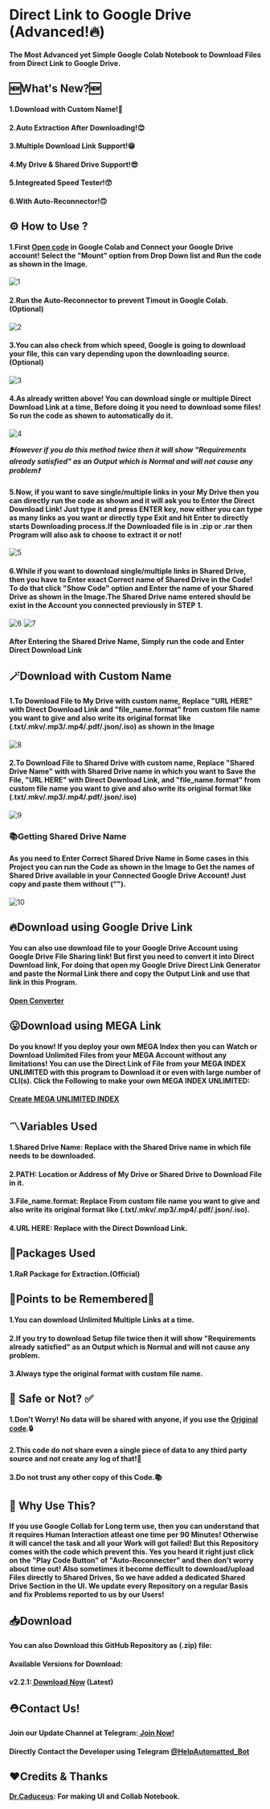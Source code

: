 # Direct Link to Google Drive (Advanced!🔥)
<p><b>The Most Advanced yet Simple Google Colab Notebook to Download Files from Direct Link to Google Drive.</b></p>
<h2>🆕What's New?🆕</h2>
<h4><b>1.Download with Custom Name!🤩</b></h4>
<h4><b>2.Auto Extraction After Downloading!😊</b></h4>
<h4><b>3.Multiple Download Link Support!😁</b></h4>
<h4><b>4.My Drive & Shared Drive Support!😎</b></h4>
<h4><b>5.Integreated Speed Tester!😙</b></h4>
<h4><b>6.With Auto-Reconnector!🙃</b></h4>
<h2>⚙️ How to Use ?</h2>
<h4><b>1.First <a href="" alt="Open-Colab">Open code</a> in Google Colab and Connect your Google Drive account! Select the "Mount" option from Drop Down list and Run the code as shown in the Image.</b></h4>
<img src="Img/1.png" alt="1">
<h4><b>2.Run the Auto-Reconnector to prevent Timout in Google Colab.(Optional)</b></h4>
<img src="Img/2.png" alt="2">
<h4><b>3.You can also check from which speed, Google is going to download your file, this can vary depending upon the downloading source.(Optional)</b></h4>
<img src="Img/3.png" alt="3">
<h4><b>4.As already written above! You can download single or multiple Direct Download Link at a time, Before doing it you need to download some files! So run the code as shown to automatically do it.</b></h4>
<img src="Img/4.png" alt="4">
<p><b><i>❗However if you do this method twice then it will show "Requirements already satisfied" as an Output which is Normal and will not cause any problem❗</i></b></p>
<h4><b>5.Now, if you want to save single/multiple links in your My Drive then you can directly run the code as shown and it will ask you to Enter the Direct Download Link! Just type it and press ENTER key, now either you can type as many links as you want or directly type Exit and hit Enter to directly starts Downloading process.If the Downloaded file is in .zip or .rar then Program will also ask to choose to extract it or not!</b></h4>
<img src="Img/5.png" alt="5">
<h4><b>6.While if you want to download single/multiple links in Shared Drive, then you have to Enter exact Correct name of Shared Drive in the Code! To do that click "Show Code" option and Enter the name of your Shared Drive as shown in the Image.The Shared Drive name entered should be exist in the Account you connected previously in STEP 1.</b></h4>
<img src="Img/6.png" alt="6">
<img src="Img/7.png" alt="7">
<h4><b>After Entering the Shared Drive Name, Simply run the code and  Enter Direct Download Link</b></h4>
<h2>🪄Download with Custom Name</h2>
<h4><b>1.To Download File to My Drive with custom name, Replace "URL HERE" with Direct Download Link and "file_name.format" from custom file name you want to give and also write its original format like (.txt/.mkv/.mp3/.mp4/.pdf/.json/.iso) as shown in the Image</b></h4>
<img src="Img/8.png" alt="8">
<h4><b>2.To Download File to Shared Drive with custom name, Replace "Shared Drive Name" with with Shared Drive name in which you want to Save the File, "URL HERE" with Direct Download Link, and "file_name.format" from custom file name you want to give and also write its original format like (.txt/.mkv/.mp3/.mp4/.pdf/.json/.iso)</b></h4>
<img src="Img/9.png" alt="9">
<h3><b>📚Getting Shared Drive Name</b></h3>
<h4><b>As you need to Enter Correct Shared Drive Name in Some cases in this Project you can run the Code as shown in the Image to Get the names of Shared Drive available in your Connected Google Drive Account! Just copy and paste them without ("").</b></h4>
<img src="Img/10.png" alt="10">
<h2><b>🔥Download using Google Drive Link</b></h2>
<h4><b>You can also use download file to your Google Drive Account using Google Drive File Sharing link! But first you need to convert it into Direct Download link, For doing that open my Google Drive Direct Link Generator and paste the Normal Link there and copy the Output Link and use that link in this Program.</b></h4>
<h4><b><a href="https://www.caduceus.ml/Google-Drive-Direct-Link/">Open Converter</a></b></h4>
<h2><b>😛Download using MEGA Link</b></h2>
<h4><b>Do you know! If you deploy your own MEGA Index then you can Watch or Download Unlimited Files from your MEGA Account without any limitations! You can use the Direct Link of File from your MEGA INDEX UNLIMITED with this program to Download it or even with large number of CLI(s). Click the Following to make your own MEGA INDEX UNLIMITED:</b></h4>
<h4><b><a href="https://www.caduceus.ml/MEGA-INDEX/">Create MEGA UNLIMITED INDEX</a></b></h4>
<h2>〽️Variables Used</h2>
<h4><b>1.Shared Drive Name: Replace with the Shared Drive name in which file needs to be downloaded.</b></h4>
<h4><b>2.PATH: Location or Address of My Drive or Shared Drive to Download File in it.</b></h4>
<h4><b>3.File_name.format: Replace From custom file name you want to give and also write its original format like (.txt/.mkv/.mp3/.mp4/.pdf/.json/.iso).</b></h4>
<h4><b>4.URL HERE: Replace with the Direct Download Link.</b></h4>
<h2>📑Packages Used</h2>
<h4>1.RaR Package for Extraction.(Official)</h4>
<h2>🎯Points to be Remembered🎯</h2>
<h4><b>1.You can download Unlimited Multiple Links at a time.</b></h4>
<h4><b>2.If you try to download Setup file twice then it will show "Requirements already satisfied" as an Output which is Normal and will not cause any problem.</b></h4>
<h4><b>3.Always type the original format with custom file name.</b></h4>
<h2> 🔐 Safe or Not? ✅</h2>
<h4><b> 1.Don't Worry! No data will be shared with anyone, if you use the <a href="https://github.com/TheCaduceus/Direct-Link-to-Google-Drive">Original code</a>.🔒</b></h4>
<h4><b> 2.This code do not share even a single piece of data to any third party source and not create any log of that!🔑</b></h4>
<h4><b> 3.Do not trust any other copy of this Code.📚</b></h4>
<h2> 🤔 Why Use This?</h2>
<h4><b>If you use Google Collab for Long term use, then you can understand that it requires Human Interaction atleast one time per 90 Minutes! Otherwise it will cancel the task and all your Work will got failed! But this Repository comes with the code which prevent this. Yes you heard it right just click on the "Play Code Button" of "Auto-Reconnecter" and then don't worry about time out! Also sometimes it become defficult to download/upload Files directly to Shared Drives, So we have added a dedicated Shared Drive Section in the UI. We update every Repository on a regular Basis and fix Problems reported to us by our Users!</b></h4>
<h2> 📥Download</h2>
<h4><b> You can also Download this GitHub Repository as (.zip) file:</b></h4>
<h4><b>Available Versions for Download:</b></h4>
<h4><b>v2.2.1:<a href="https://github.com/TheCaduceus/Direct-Link-to-Google-Drive/archive/refs/heads/main.zip"> Download Now</a> (Latest)</b></h4>
<h2>⛑Contact Us!</h2>
<h4><b>Join our Update Channel at Telegram:<a href="https://telegram.me/TheCaduceusUPDATE"> Join Now!</b></a>
<h4><b>Directly Contact the Developer using Telegram <a href="https://telegram.me/HelpAutomatted_Bot">@HelpAutomatted_Bot</a></b></h4>
<h2>❤️Credits & Thanks</h2>
<p><b><a href="https://github.com/TheCaduceus">Dr.Caduceus</a>: For making UI and Collab Notebook.</b></p>
